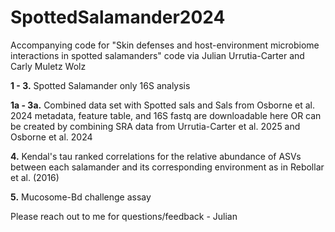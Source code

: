 # SpottedSalamander2024
Accompanying code for "Skin defenses and host-environment microbiome interactions in spotted salamanders"
code via Julian Urrutia-Carter and Carly Muletz Wolz

**1 - 3.** Spotted Salamander only 16S analysis

**1a - 3a.** Combined data set with Spotted sals and Sals from Osborne et al. 2024
metadata, feature table, and 16S fastq are downloadable here OR can be created by combining SRA data from Urrutia-Carter et al. 2025 and Osborne et al. 2024

**4.** Kendal's tau ranked correlations for the relative abundance of ASVs between each salamander and its corresponding environment as in Rebollar et al. (2016)

**5.** Mucosome-Bd challenge assay

Please reach out to me for questions/feedback - Julian
